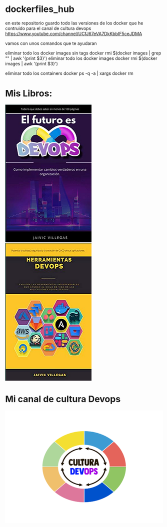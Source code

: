 # dockerfiles_hub
en este repositorio guardo todo las versiones de los docker que he contruido para el canal de cultura devops https://www.youtube.com/channel/UCfJ67eVA7DkKbbIF5ceJDMA


vamos con unos comandos que te ayudaran

eliminar todo los docker images sin tags
docker rmi $(docker images | grep "<none>" | awk '{print $3}')
eliminar todo los docker images
docker rmi $(docker images | awk '{print $3}')


eliminar todo los containers
docker ps -q -a | xargs docker rm



# Mis Libros:

[![libros futuro es devops ](https://github.com/culturadevops/ecs_para_principiantes/blob/master/recursos/futuroesdevopsjaivicvillegas.png)](https://amzn.to/3S8AGG9) [![libros herramientas devops](https://github.com/culturadevops/ecs_para_principiantes/blob/master/recursos/herramientasdevops.png)](https://amzn.to/3ga1c4E)

# Mi canal de cultura Devops

[![canal de youtube sobre devops ](https://github.com/culturadevops/ecs_para_principiantes/blob/master/recursos/culturadevops.png)](https://www.youtube.com/channel/UCfJ67eVA7DkKbbIF5ceJDMA?sub_confirmation=1) 